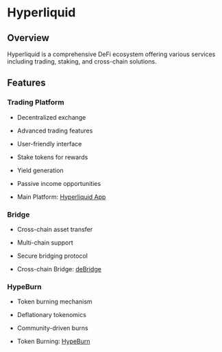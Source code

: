 # Hyperliquid

## Overview
Hyperliquid is a comprehensive DeFi ecosystem offering various services including trading, staking, and cross-chain solutions.

## Features

### Trading Platform
- Decentralized exchange
- Advanced trading features
- User-friendly interface
- Stake tokens for rewards
- Yield generation
- Passive income opportunities

- Main Platform: [Hyperliquid App](https://app.hyperliquid.xyz/join/AEROGR)


### Bridge
- Cross-chain asset transfer
- Multi-chain support
- Secure bridging protocol

- Cross-chain Bridge: [deBridge](https://app.debridge.finance/r/6694)

### HypeBurn
- Token burning mechanism
- Deflationary tokenomics
- Community-driven burns

- Token Burning: [HypeBurn](https://www.hypeburn.fun)







